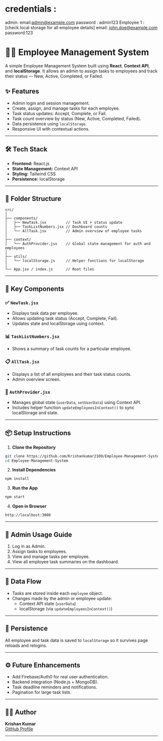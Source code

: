 # credentials :
admin:
email:admin@example.com
password : admin123
Employee 1 : [check local storage for all employee details]
email: john.doe@example.com
password:123

# 🧑‍💼 Employee Management System

A simple Employee Management System built using **React**, **Context API**, and **localStorage**. It allows an admin to assign tasks to employees and track their status — New, Active, Completed, or Failed.

## ✨ Features

- Admin login and session management.
- Create, assign, and manage tasks for each employee.
- Task status updates: Accept, Complete, or Fail.
- Task count overview by status (New, Active, Completed, Failed).
- Data persistence using `localStorage`.
- Responsive UI with contextual actions.

---

## 🛠️ Tech Stack

- **Frontend:** React.js
- **State Management:** Context API
- **Styling:** Tailwind CSS
- **Persistence:** localStorage

---

## 📁 Folder Structure

```
src/
│
├── components/
│   ├── NewTask.jsx         // Task UI + status update
│   ├── TaskListNumbers.jsx // Dashboard counts
│   └── AllTask.jsx         // Admin overview of employee tasks
│
├── context/
│   └── AuthProvider.jsx    // Global state management for auth and employees
│
├── utils/
│   └── localStorage.js     // Helper functions for localStorage
│
└── App.jsx / index.js      // Root files
```

---

## 🧩 Key Components

### ✅ `NewTask.jsx`

- Displays task data per employee.
- Allows updating task status (Accept, Complete, Fail).
- Updates state and localStorage using context.

### 📊 `TaskListNumbers.jsx`

- Shows a summary of task counts for a particular employee.

### 📋 `AllTask.jsx`

- Displays a list of all employees and their task status counts.
- Admin overview screen.

### 🔐 `AuthProvider.jsx`

- Manages global state (`userData`, `setUserData`) using Context API.
- Includes helper function `updateEmployeesInContext()` to sync localStorage and state.

---

## 📦 Setup Instructions

1. **Clone the Repository**

```bash
git clone https://github.com/Krishankumar2109/Employee-Management-System.git
cd Employee-Management-System
```

2. **Install Dependencies**

```bash
npm install
```

3. **Run the App**

```bash
npm start
```

4. **Open in Browser**

```text
http://localhost:3000
```

---

## 🔐 Admin Usage Guide

1. Log in as Admin.
2. Assign tasks to employees.
3. View and manage tasks per employee.
4. View all employee task summaries on the dashboard.

---

## 🧠 Data Flow

- Tasks are stored inside each `employee` object.
- Changes made by the admin or employee update:
  - Context API state (`userData`)
  - localStorage (via `updateEmployeesInContext()`)

---

## 💾 Persistence

All employee and task data is saved to `localStorage` so it survives page reloads and relogins.

---

## ⚙️ Future Enhancements

- Add Firebase/Auth0 for real user authentication.
- Backend integration (Node.js + MongoDB).
- Task deadline reminders and notifications.
- Pagination for large task lists.

---

## 👨‍💻 Author

**Krishan Kumar**  
[GitHub Profile](https://github.com/Krishankumar2109)

---



